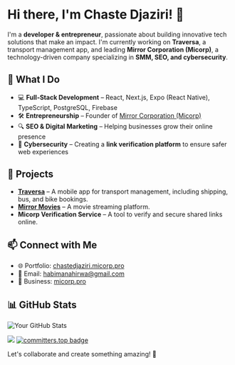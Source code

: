 # Hi there, I'm Chaste Djaziri! 👋

I'm a **developer & entrepreneur**, passionate about building innovative tech solutions that make an impact. I'm currently working on **Traversa**, a transport management app, and leading **Mirror Corporation (Micorp)**, a technology-driven company specializing in **SMM, SEO, and cybersecurity**.

## 🚀 What I Do

- 💻 **Full-Stack Development** – React, Next.js, Expo (React Native), TypeScript, PostgreSQL, Firebase
- 🛠️ **Entrepreneurship** – Founder of [Mirror Corporation (Micorp)](https://micorp.pro)
- 🔍 **SEO & Digital Marketing** – Helping businesses grow their online presence
- 🔗 **Cybersecurity** – Creating a **link verification platform** to ensure safer web experiences

## 📌 Projects

- **[Traversa](https://micorp.pro)** – A mobile app for transport management, including shipping, bus, and bike bookings.
- **[Mirror Movies](https://watch.micorp.pro)** – A movie streaming platform.
- **Micorp Verification Service** – A tool to verify and secure shared links online.

## 📫 Connect with Me

- 🌐 Portfolio: [chastedjaziri.micorp.pro](https://chastedjaziri.micorp.pro)
- 📧 Email: [habimanahirwa@gmail.com](mailto\:habimanahirwa@gmail.com)
- 🏢 Business: [micorp.pro](https://micorp.pro)

## 📊 GitHub Stats
![Your GitHub Stats](https://github-readme-stats.vercel.app/api?username=Chaste-Djaziri&show_icons=true&theme=dark)

![](https://komarev.com/ghpvc/?username=Chaste-Djaziri&abbreviated=true)
[![committers.top badge](https://user-badge.committers.top/rwanda_private/Chaste-Djaziri.svg)](https://user-badge.committers.top/rwanda_private/Chaste-Djaziri)

Let's collaborate and create something amazing! 🚀

